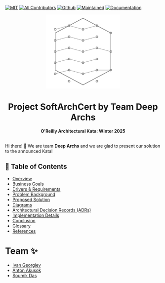 [![MIT](https://img.shields.io/badge/License-MIT-orange)](LICENSE)
[![All Contributors](https://img.shields.io/badge/All_Contributors-2-orange.svg)](#team-)
[![Github](https://img.shields.io/badge/DeepArchs/deep-archs-orange)](https://github.com/DeepArchs/deep-archs/)
[![Maintained](https://img.shields.io/badge/Maintained-yes-orange)](https://github.com/DeepArchs/deep-archs/)
[![Documentation](https://img.shields.io/badge/Documentation-in_progress-orange)](https://github.com/DeepArchs/deep-archs/)

<div style="text-align: center">
  <img src="assets/team-logo.svg" alt="Arch8s" style="zoom:0.3"/>
  <h1>Project <strong>SoftArchCert</strong> by Team <strong>Deep Archs</strong></h1>
  <p><i></i></p>
  <b>O'Reilly Architectural Kata: Winter 2025</b>  
</div>

<br />

Hi there! 👋 We are team <b title="Deep Archs">Deep Archs</b> and we are glad to present our solution to the announced Kata!

## 📖 Table of Contents


- [Overview](1.Overview/readme.md)
- [Business Goals](2.Business-goals/readme.md)
- [Drivers & Requirements](3.Requirements/readme.md)
- [Problem Background](4.Problem-background/readme.md)
- [Proposed Solution](5.Proposed-solution/readme.md)
- [Diagrams](6.Diagrams/readme.md)
- [Architectural Decision Records (ADRs)](7.ADRs/readme.md)
- [Implementation Details](8.Implementation-details/readme.md)
- [Conclusion](9.Conclusion/readme.md)
- [Glossary](glossary.md)
- [References](references.md)


# Team ✨

- [Ivan Georgiev](https://www.linkedin.com/in/ivan-georgiev-859b219/)
- [Anton Akusok](https://fi.linkedin.com/in/antonakusok)
- [Soumik Das](https://www.linkedin.com/in/soumikdas22)
